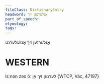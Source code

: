 ```yaml
---
fileClass: DictionaryEntry
headword: אָנלערנען זיך
part_of_speech: 
etymology: 
tags: 
---
```

אָנלערנען זיך
אָנגעלערנט

WESTERN
========

lɛːnən zəx õː לערנען זיך אָן {WTCP, Vác, 47197}
